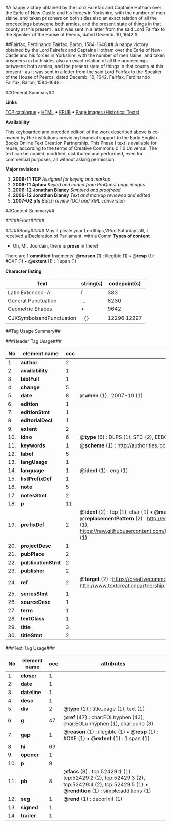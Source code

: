 #A happy victory obtained by the Lord Fairefax and Captaine Hotham over the Earle of New-Castle and his forces in Yorkshire, with the number of men slaine, and taken prisoners on both sides also an exact relation of all the proceedings betweene both armies, and the present state of things in that county at this present : as it was sent in a letter from the said Lord Fairfax to the Speaker of the House of Peercs, dated Decemb. 10, 1642.#

##Fairfax, Ferdinando Fairfax, Baron, 1584-1648.##
A happy victory obtained by the Lord Fairefax and Captaine Hotham over the Earle of New-Castle and his forces in Yorkshire, with the number of men slaine, and taken prisoners on both sides also an exact relation of all the proceedings betweene both armies, and the present state of things in that county at this present : as it was sent in a letter from the said Lord Fairfax to the Speaker of the House of Peercs, dated Decemb. 10, 1642.
Fairfax, Ferdinando Fairfax, Baron, 1584-1648.

##General Summary##

**Links**

[TCP catalogue](http://www.ota.ox.ac.uk/tcp/)  • 
[HTML](http://tei.it.ox.ac.uk/tcp/Texts-HTML/free/A39/A39650.html)  • 
[EPUB](http://tei.it.ox.ac.uk/tcp/Texts-EPUB/free/A39/A39650.epub) • 
[Page images (Historical Texts)](https://data.historicaltexts.jisc.ac.uk/view?pubId=eebo-12011605e&pageId=eebo-12011605e-52429-1)

**Availability**

This keyboarded and encoded edition of the
	       work described above is co-owned by the institutions
	       providing financial support to the Early English Books
	       Online Text Creation Partnership. This Phase I text is
	       available for reuse, according to the terms of Creative
	       Commons 0 1.0 Universal. The text can be copied,
	       modified, distributed and performed, even for
	       commercial purposes, all without asking permission.

**Major revisions**

1. __2006-11__ __TCP__ *Assigned for keying and markup*
1. __2006-11__ __Aptara__ *Keyed and coded from ProQuest page images*
1. __2006-12__ __Jonathan Blaney__ *Sampled and proofread*
1. __2006-12__ __Jonathan Blaney__ *Text and markup reviewed and edited*
1. __2007-02__ __pfs__ *Batch review (QC) and XML conversion*

##Content Summary##

#####Front#####

#####Body#####
May it pleaſe your Lordſhips,VPon Saturday laſt, I received a Declaration
of Parliament, with a
Comm
**Types of content**

  * Oh, Mr. Jourdain, there is **prose** in there!

There are 1 **ommitted** fragments! 
 @__reason__ (1) : illegible (1)  •  @__resp__ (1) : #OXF (1)  •  @__extent__ (1) : 1 span (1)

**Character listing**


|Text|string(s)|codepoint(s)|
|---|---|---|
|Latin Extended-A|ſ|383|
|General Punctuation|…|8230|
|Geometric Shapes|▪|9642|
|CJKSymbolsandPunctuation|〈〉|12296 12297|

##Tag Usage Summary##

###Header Tag Usage###

|No|element name|occ|attributes|
|---|---|---|---|
|1.|__author__|2||
|2.|__availability__|1||
|3.|__biblFull__|1||
|4.|__change__|5||
|5.|__date__|8| @__when__ (1) : 2007-10 (1)|
|6.|__edition__|1||
|7.|__editionStmt__|1||
|8.|__editorialDecl__|1||
|9.|__extent__|2||
|10.|__idno__|6| @__type__ (6) : DLPS (1), STC (2), EEBO-CITATION (1), OCLC (1), VID (1)|
|11.|__keywords__|1| @__scheme__ (1) : http://authorities.loc.gov/ (1)|
|12.|__label__|5||
|13.|__langUsage__|1||
|14.|__language__|1| @__ident__ (1) : eng (1)|
|15.|__listPrefixDef__|1||
|16.|__note__|5||
|17.|__notesStmt__|2||
|18.|__p__|11||
|19.|__prefixDef__|2| @__ident__ (2) : tcp (1), char (1)  •  @__matchPattern__ (2) : ([0-9\-]+):([0-9IVX]+) (1), (.+) (1)  •  @__replacementPattern__ (2) : http://eebo.chadwyck.com/downloadtiff?vid=$1&page=$2 (1), https://raw.githubusercontent.com/textcreationpartnership/Texts/master/tcpchars.xml#$1 (1)|
|20.|__projectDesc__|1||
|21.|__pubPlace__|2||
|22.|__publicationStmt__|2||
|23.|__publisher__|2||
|24.|__ref__|2| @__target__ (2) : https://creativecommons.org/publicdomain/zero/1.0/ (1), http://www.textcreationpartnership.org/docs/. (1)|
|25.|__seriesStmt__|1||
|26.|__sourceDesc__|1||
|27.|__term__|1||
|28.|__textClass__|1||
|29.|__title__|3||
|30.|__titleStmt__|2||


###Text Tag Usage###

|No|element name|occ|attributes|
|---|---|---|---|
|1.|__closer__|1||
|2.|__date__|1||
|3.|__dateline__|1||
|4.|__desc__|1||
|5.|__div__|2| @__type__ (2) : title_page (1), text (1)|
|6.|__g__|47| @__ref__ (47) : char:EOLhyphen (43), char:EOLunhyphen (1), char:punc (3)|
|7.|__gap__|1| @__reason__ (1) : illegible (1)  •  @__resp__ (1) : #OXF (1)  •  @__extent__ (1) : 1 span (1)|
|8.|__hi__|63||
|9.|__opener__|1||
|10.|__p__|9||
|11.|__pb__|8| @__facs__ (8) : tcp:52429:1 (1), tcp:52429:2 (2), tcp:52429:3 (2), tcp:52429:4 (2), tcp:52429:5 (1)  •  @__rendition__ (1) : simple:additions (1)|
|12.|__seg__|1| @__rend__ (1) : decorInit (1)|
|13.|__signed__|1||
|14.|__trailer__|1||
